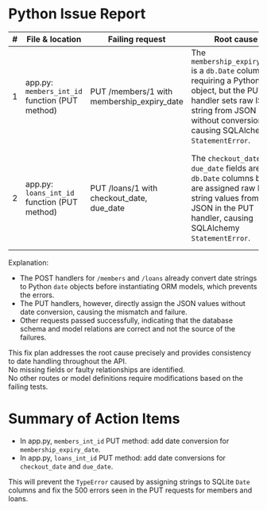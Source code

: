 # Python Issue Report

| #  | File & location                          | Failing request                          | Root cause                                                                                                  | Suggested fix                                                                                                          |
|-----|----------------------------------------|-----------------------------------------|-------------------------------------------------------------------------------------------------------------|------------------------------------------------------------------------------------------------------------------------|
| 1   | app.py: `members_int_id` function (PUT method) | PUT /members/1 with membership_expiry_date | The `membership_expiry_date` is a `db.Date` column requiring a Python `date` object, but the PUT handler sets raw ISO string from JSON without conversion, causing SQLAlchemy `StatementError`. | Modify the PUT handler in `members_int_id` to convert `membership_expiry_date` string into a `date` object before setting it on the model, similar to what is done in the POST handler in `/members`. |
| 2   | app.py: `loans_int_id` function (PUT method)   | PUT /loans/1 with checkout_date, due_date | The `checkout_date` and `due_date` fields are `db.Date` columns but are assigned raw ISO string values from JSON in the PUT handler, causing SQLAlchemy `StatementError`. | Modify the PUT handler in `loans_int_id` to convert `checkout_date` and `due_date` strings into `date` objects before setting them on the Loan model instance. Implement same date parsing as in the POST handler for `/loans`. |
  
Explanation:  
- The POST handlers for `/members` and `/loans` already convert date strings to Python `date` objects before instantiating ORM models, which prevents the errors.  
- The PUT handlers, however, directly assign the JSON values without date conversion, causing the mismatch and failure.  
- Other requests passed successfully, indicating that the database schema and model relations are correct and not the source of the failures.

This fix plan addresses the root cause precisely and provides consistency to date handling throughout the API.  
No missing fields or faulty relationships are identified.  
No other routes or model definitions require modifications based on the failing tests.

# Summary of Action Items

- In app.py, `members_int_id` PUT method: add date conversion for `membership_expiry_date`.
- In app.py, `loans_int_id` PUT method: add date conversions for `checkout_date` and `due_date`.

This will prevent the `TypeError` caused by assigning strings to SQLite `Date` columns and fix the 500 errors seen in the PUT requests for members and loans.